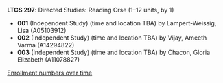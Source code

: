 **LTCS 297**: Directed Studies: Reading Crse (1–12 units, by 1)

- **001** (Independent Study) (time and location TBA) by Lampert-Weissig, Lisa (A05103912)
- **002** (Independent Study) (time and location TBA) by Vijay, Ameeth Varma (A14294822)
- **003** (Independent Study) (time and location TBA) by Chacon, Gloria Elizabeth (A11078827)

[Enrollment numbers over time](./LTCS297.tsv)

